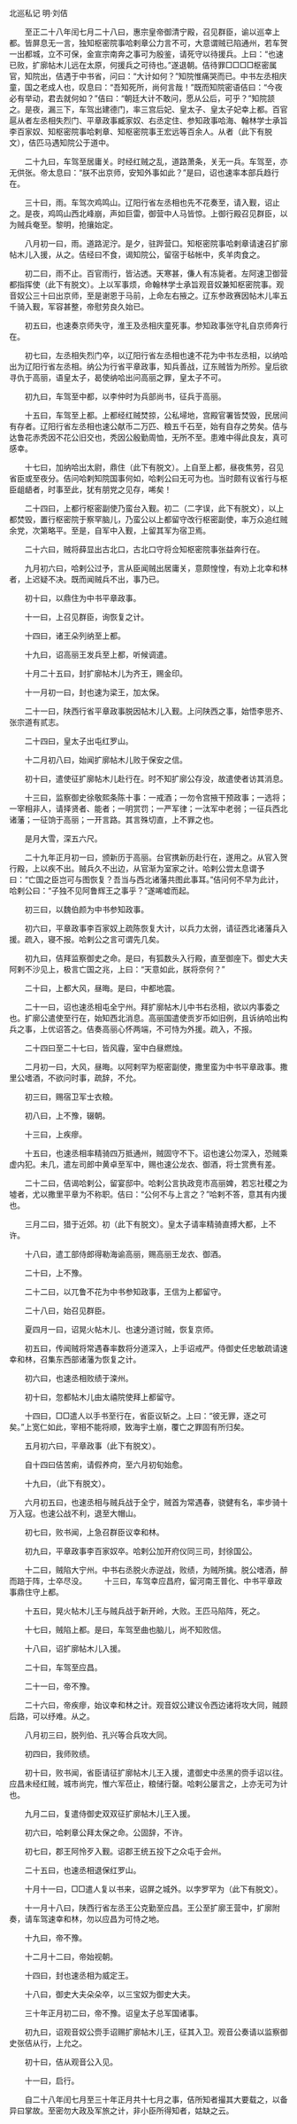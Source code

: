 北巡私记 明·刘佶




　　至正二十八年闰七月二十八曰，惠宗皇帝御清宁殿，召见群臣，谕以巡幸上都。皆屏息无一言，独知枢密院事哈剌章公力言不可，大意谓贼已陷通州，若车贺一出都城，立不可保，金宣宗南奔之事可为殷鉴，请死守以待援兵。上曰：“也速已败，扩廓帖木儿远在太原，何援兵之可待也。”遂退朝。佶待罪□□□□枢密属官，知院出，佶遇于中书省，问曰：“大计如何？”知院惟痛哭而已。中书左丞相庆童，国之老成人也，叹息曰：“吾知死所，尚何言哉！”既而知院密语佶曰：“今夜必有举动，君去就何如？”佶曰：“朝廷大计不敢问，愿从公后，可乎？”知院颔之。是夜，漏三下，车驾出建德门，率三宫后妃、皇太子、皇太子妃幸上都。百官扈从者左丞相失烈门、平章政事臧家奴、右丞定住、参知政事哈海、翰林学士承旨李百家奴、知枢密院事哈剌章、知枢密院事王宏远等百余人。从者（此下有脱文），佶匹马遇知院公于道中。

　　二十九曰，车驾至居庸关。时经红贼之乱，道路萧条，关无一兵。车驾至，亦无供张。帝太息曰：“朕不出京师，安知外事如此？”是曰，诏也速率本部兵趋行在。

　　三十曰，雨。车驾次鸡鸣山。辽阳行省左丞相也先不花奏至，请入觐，诏止之。是夜，鸡鸣山西北峰崩，声如巨雷，御营中人马皆惊。上御行殿召见群臣，以为贼兵奄至。黎明，抢攘始定。

　　八月初一曰，雨。道路泥泞。是夕，驻跸营口。知枢密院事哈剌章请速召扩廓帖木儿入援，从之。佶经曰不食，谒知院公，留宿于毡帐中，炙羊肉食之。

　　初二曰，雨不止。百官雨行，皆沾透。天寒甚，傔人有冻毙者。左阿速卫御营都指挥使（此下有脱文）。上以军事烦，命翰林学士承旨观音奴兼知枢密院事。观音奴公三十曰出京师，至是谢恩于马前，上命左右掖之。辽东参政赛因帖木儿率五千骑入觐，军容甚整，帝慰劳良久始已。

　　初五曰，也速奏京师失守，淮王及丞相庆童死事。参知政事张守礼自京师奔行在。

　　初七曰，左丞相失烈门卒，以辽阳行省左丞相也速不花为中书左丞相，以纳哈出为辽阳行省左丞相。纳公为行省平章政事，知兵善战，辽东贼皆为所殄。皇后欲寻仇于高丽，语皇太子，曷使纳哈出问高丽之罪，皇太子不可。

　　初九曰，车驾至中都，以李仲时为兵部尚书，征兵于高丽。

　　十五曰，车驾至上都。上都经红贼焚掠，公私埽地，宫殿官署皆焚毁，民居间有存者。辽阳行省左丞相也速公献币二万匹、粮五千石至，始有自存之势矣。佶与达鲁花赤秃因不花公旧交也，秃因公殷勤周恤，无所不至。患难中得此良友，真可感幸。

　　十七曰，加纳哈出太尉，鼎住（此下有脱文）。上自至上都，昼夜焦劳，召见省臣或至夜分。佶问哈剌知院国事何如，哈剌公曰无可为也。当时颇有议省行与枢臣龃龉者，时事至此，犹有朋党之见存，唏矣！

　　二十四曰，上都行枢密副使乃蛮台入觐。初二（二字误，此下有脱文），以上都焚毁，置行枢密院于察罕脑儿，乃蛮公以上都留守改行枢密副使，率万众追红贼余党，次第略平。至是，自军中入觐，上留其军为宿卫焉。

　　二十六曰，贼将薛显出古北口，古北口守将佥知枢密院事张益奔行在。

　　九月初六曰，哈剌公过予，言从臣闻贼出居庸关，意颇惶惶，有劝上北幸和林者，上迟疑不决。既而闻贼兵不出，事乃已。

　　初十曰，以鼎住为中书平章政事。

　　十一曰，上召见群臣，询恢复之计。

　　十四曰，诸王朵列纳至上都。

　　十九曰，诏高丽王发兵至上都，听候调遣。

　　十月二十五曰，封扩廓帖木儿为齐王，赐金印。

　　十一月初一曰，封也速为梁王，加太保。

　　二十一曰，陕西行省平章政事脱因帖木儿入觐。上问陕西之事，始悟李思齐、张宗道有贰志。

　　二十四曰，皇太子出屯红罗山。

　　十二月初八曰，始闻扩廓帖木儿败于保安之信。

　　初十曰，遣使征扩廓帖木儿赴行在。时不知扩廓公存没，故遣使者访其消息。

　　十三曰，监察御史徐敬熙条陈十事：一戒酒；一勿令宫掖干预政事；一选将；一宰相非人，请择贤者、能者；一明赏罚；一严军律；一汰军中老弱；一征兵西北诸藩；一征饷于高丽；一开言路。其言殊切直，上不罪之也。

　　是月大雪，深五六尺。

　　二十九年正月初一曰，颁新历于高丽。台官携新历赴行在，遂用之。从官入贺行殿，上以疾不出。贼兵久不出边，从官渐为室家之计。哈剌公尝太息谓予曰：“亡国之臣岂可与图恢复？吾当与西北诸藩共图此事耳。”佶问何不早为此计，哈剌公曰：“子独不见阿鲁辉王之事乎？”遂唏嘘而起。

　　初三曰，以魏伯颜为中书参知政事。

　　初六曰，平章政事李百家奴上疏陈恢复大计，以兵力太弱，请征西北诸藩兵入援。疏入，寝不报。哈剌公之言可谓先几矣。

　　初九曰，佶拜监察御史之命。是曰，有狐数头入行殿，直至御座下。御史大夫阿剌不沙见上，极言亡国之兆，上曰：“天意如此，朕将奈何？”

　　二十曰，上都大风，昼晦。是曰，中都地震。

　　二十一曰，诏也速丞相屯全宁州。拜扩廓帖木儿中书右丞相，欲以内事委之也。扩廓公遣使至行在，始知西北消息。高丽国遣使贡岁币如旧例，且诉纳哈出构兵之事，上优诏答之。佶奏高丽心怀两端，不可恃为外援。疏入，不报。

　　二十四曰至二十七曰，皆风霾，室中白昼燃烛。

　　二月初一曰，大风，昼晦。以阿剌罕为枢密副使，撒里蛮为中书平章政事。撒里公嗜酒，不欲问时事，疏辞，不允。

　　初三曰，赐宿卫军士衣粮。

　　初八曰，上不豫，辍朝。

　　十三曰，上疾瘳。

　　十五曰，也速丞相率精骑四万抵通州，贼固守不下。诏也速公勿深入，恐贼乘虚内犯。未几，遣左司郎中黄卓至军中，赐也速公龙衣、御酒，将士赏赉有差。

　　二十二曰，佶谒哈剌公，留宴邸中。哈剌公言执政竞市高丽婢，若忘社稷之为墟者，尤以撒里平章为不称职。佶曰：“公何不与上言之？”哈剌不答，意其有内援也。

　　三月二曰，猎于近郊。初（此下有脱文）。皇太子请率精骑直搏大都，上不许。

　　十八曰，遣工部侍郎得勒海谕高丽，赐高丽王龙衣、御酒。

　　二十曰，上不豫。

　　二十二曰，以兀鲁不花为中书参知政事，王信为上都留守。

　　二十八曰，始召见群臣。

　　夏四月一曰，诏晃火帖木儿、也速分道讨贼，恢复京师。

　　初五曰，传闻贼将常遇春率数将分道深入，上手诏戒严。侍御史任忠敏疏请速幸和林，召集东西部诸藩为恢复之计。

　　初六曰，也速丞相败绩于滦州。

　　初十曰，忽都帖木儿由太禧院使拜上都留守。

　　十四曰，□□遣人以手书至行在，省臣议斩之。上曰：“彼无罪，逐之可矣。”上宽仁如此，宰相不能将顺，致海宇土崩，覆亡之罪固有所归矣。

　　五月初六曰，平章政事（此下有脱文）。

　　自十四曰佶苦痢，请假养疴，至六月初旬始愈。

　　十九曰，（此下有脱文）。

　　六月初五曰，也速丞相与贼兵战于全宁，贼首为常遇春，骁健有名，率步骑十万入寇。也速公战不利，退至大帽山。

　　初七曰，败书闻，上急召群臣议幸和林。

　　初九曰，平章政事李百家奴卒。哈剌公加开府仪同三司，封徐国公。

　　十二曰，贼陷大宁州。中书右丞脱火赤逆战，败绩，为贼所擒。脱公嗜酒，醉而踣于阵，士卒尽没。
　　十三曰，车驾幸应昌府，留河南王普化、中书平章政事鼎住守上都。

　　十五曰，晃火帖木儿王与贼兵战于新开岭，大败。王匹马陷阵，死之。

　　十七曰，贼陷上都。是曰，车驾至曲也脑儿，尚不知败信。

　　十八曰，诏扩廓帖木儿入援。

　　二十曰，车驾至应昌。

　　二十一曰，帝不豫。

　　二十六曰，帝疾瘳，始议幸和林之计。观音奴公建议令西边诸将攻大同，贼顾后路，可以纾难。从之。

　　八月初三曰，脱列伯、孔兴等合兵攻大同。

　　初四曰，我师败绩。

　　初十曰，败书闻，省臣请征扩廓帖木儿王入援，遣御史中丞黑的赍手诏以往。应昌未经红贼，城市尚完，惟六军莅止，粮储行罄。哈剌公屡言之，上亦无可为计也。

　　九月二曰，复遣侍御史双双征扩廓帖木儿王入援。

　　初六曰，哈剌章公拜太保之命。公固辞，不许。

　　初七曰，郡王阿怜歹入觐。诏郡王统五投下之众屯于会州。

　　二十五曰，也速丞相退保红罗山。

　　十月十一曰，□□遣人复以书来，诏屏之城外。以孛罗罕为（此下有脱文）。

　　十一月十八曰，陕西行省左丞王公克勤至应昌。王公至扩廓王营中，扩廓附奏，请车驾速幸和林，勿以应昌为可恃之地。

　　十九曰，帝不豫。

　　十二月十二曰，帝始视朝。

　　十四曰，封也速丞相为威定王。

　　十八曰，御史大夫朵朵卒，以三宝奴为御史大夫。

　　三十年正月初二曰，帝不豫。诏皇太子总军国诸事。

　　初九曰，诏观音奴公赍手诏赐扩廓帖木儿王，征其入卫。观音公奏请以监察御史张佶从行，上允之。

　　初十曰，佶从观音公入见。

　　十一曰，启行。

　　自二十八年闰七月至三十年正月共十七月之事，佶所知者撮其大要载之，以备异曰掌故。至密勿大政及军旅之计，非小臣所得知者，姑缺之云。

